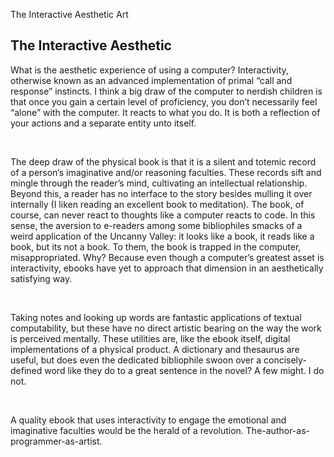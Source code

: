 The Interactive Aesthetic
Art

The Interactive Aesthetic
------------------------------
<p>
What is the aesthetic experience of using a computer? Interactivity, otherwise known as an advanced implementation of primal “call and response” instincts. I think a big draw of the computer to nerdish children is that once you gain a certain level of proficiency, you don’t necessarily feel “alone” with the computer. It reacts to what you do. It is both a reflection of your actions and a separate entity unto itself.</p>
<br>
<p>
The deep draw of the physical book is that it is a silent and totemic record of a person’s imaginative and/or reasoning faculties. These records sift and mingle through the reader’s mind, cultivating an intellectual relationship.  Beyond this, a reader has no interface to the story besides mulling it over internally (I liken reading an excellent book to meditation). The book, of course, can never react to thoughts like a computer reacts to code. In this sense, the aversion to e-readers among some bibliophiles smacks of a weird application of the Uncanny Valley: it looks like a book, it reads like a book, but its not a book. To them, the book is trapped in the computer, misappropriated. Why? Because even though a computer’s greatest asset is interactivity, ebooks have yet to approach that dimension in an aesthetically satisfying way.</p>
<br>
<p>
Taking notes and looking up words  are fantastic applications of textual computability, but these have no direct artistic bearing on the way the work is perceived mentally. These utilities are, like the ebook itself, digital implementations of a physical product. A dictionary and thesaurus are useful, but does even the dedicated bibliophile swoon over a concisely-defined word like they do to a great sentence in the novel? A few might. I do not.</p>
<br>
<p>
A quality ebook that uses interactivity to engage the emotional and imaginative faculties would be the herald of a revolution. The-author-as-programmer-as-artist.</p>